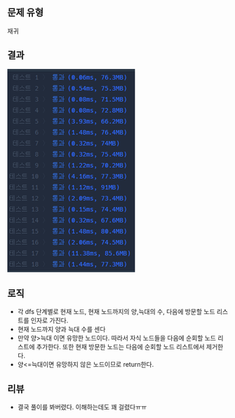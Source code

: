 ## 문제 유형
재귀
## 결과
![img.png](img.png)
## 로직
- 각 dfs 단계별로 현재 노드, 현재 노드까지의 양,늑대의 수, 다음에 방문할 노드 리스트를 인자로 가진다.
- 현재 노드까지 양과 늑대 수를 센다
- 만약 양>늑대 이면 유망한 노드이다. 따라서 자식 노드들을 다음에 순회할 노드 리스트에 추가한다. 또한 현재 방문한 노드는 다음에 순회할 노드 리스트에서 제거한다.
- 양<=늑대이면 유망하지 않은 노드이므로 return한다.
## 리뷰
- 결국 풀이를 봐버렸다. 이해하는데도 꽤 걸렸다ㅠㅠ
